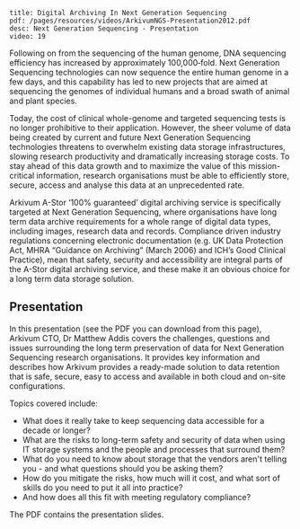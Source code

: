 ```
title: Digital Archiving In Next Generation Sequencing 
pdf: /pages/resources/videos/ArkivumNGS-Presentation2012.pdf
desc: Next Generation Sequencing - Presentation 
video: 19
```

Following on from the sequencing of the human genome, DNA sequencing efficiency has increased by approxi­mately 100,000‑fold. Next Generation Sequencing technologies can now sequence the entire human genome in a few days, and this capabil­ity has led to new projects that are aimed at sequencing the genomes of individual humans and a broad swath of animal and plant species.

Today, the cost of clinical whole-genome and targeted sequencing tests is no longer prohibitive to their application. However, the sheer volume of data being created by current and future Next Generation Sequencing technologies threatens to overwhelm existing data storage infrastructures, slowing research productivity and dramatically increasing storage costs. To stay ahead of this data growth and to maximize the value of this mission-critical information, research organisations must be able to efficiently store, secure, access and analyse this data at an unprecedented rate.

Arkivum A-Stor ‘100% guaranteed’ digital archiving service is specifically targeted at Next Generation Sequencing, where organisations have long term data archive requirements for a whole range of digital data types, including images, research data and records. Compliance driven industry regulations concerning electronic documentation (e.g. UK Data Protection Act, MHRA “Guidance on Archiving” (March 2006) and ICH’s Good Clinical Practice), mean that safety, security and accessibility are integral parts of the A-Stor digital archiving service, and these make it an obvious choice for a long term data storage solution.

##  Presentation

In this presentation (see the PDF you can download from this page), Arkivum CTO, Dr Matthew Addis covers the challenges, questions and issues surrounding the long term preservation of data for Next Generation Sequencing research organisations. It provides key information and describes how Arkivum provides a ready-made solution to data retention that is safe, secure, easy to access and available in both cloud and on-site configurations. 

Topics covered include:

+ What does it really take to keep sequencing data accessible for a decade or longer? 
+ What are the risks to long-term safety and security of data when using IT storage systems and the people and processes that surround them? 
+ What do you need to know about storage that the vendors aren't telling you - and what questions should you be asking them? 
+ How do you mitigate the risks, how much will it cost, and what sort of skills do you need to put it all into practice? 
+ And how does all this fit with meeting regulatory compliance?


The PDF contains the presentation slides.